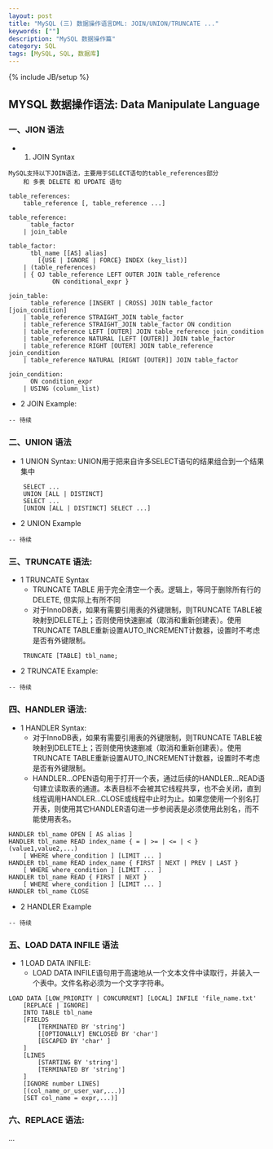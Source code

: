 ```yaml
---
layout: post
title: "MySQL (三) 数据操作语言DML: JOIN/UNION/TRUNCATE ..."
keywords: [""]
description: "MySQL 数据操作篇"
category: SQL
tags: [MySQL, SQL, 数据库]
---
```

{% include JB/setup %}

## MYSQL 数据操作语法: Data Manipulate Language

### 一、JION 语法
* 1. JOIN Syntax

```
MySQL支持以下JOIN语法，主要用于SELECT语句的table_references部分
    和 多表 DELETE 和 UPDATE 语句

table_references:
    table_reference [, table_reference ...]

table_reference:
      table_factor
    | join_table

table_factor:
      tbl_name [[AS] alias]
        [{USE | IGNORE | FORCE} INDEX (key_list)]
    | (table_references)
    | { OJ table_reference LEFT OUTER JOIN table_reference 
            ON conditional_expr }

join_table:
      table_reference [INSERT | CROSS] JOIN table_factor [join_condition]
    | table_reference STRAIGHT_JOIN table_factor
    | table_reference STRAIGHT_JOIN table_factor ON condition
    | table_reference LEFT [OUTER] JOIN table_reference join_condition
    | table_reference NATURAL [LEFT [OUTER]] JOIN table_factor
    | table_reference RIGHT [OUTER] JOIN table_reference join_condition
    | table_reference NATURAL [RIGNT [OUTER]] JOIN table_factor

join_condition:
      ON condition_expr
    | USING (column_list)
```

* 2 JOIN Example:

```
-- 待续
```

### 二、UNION 语法
* 1 UNION Syntax: UNION用于把来自许多SELECT语句的结果组合到一个结果集中

```
    SELECT ...
    UNION [ALL | DISTINCT]
    SELECT ...
    [UNION [ALL | DISTINCT] SELECT ...]
```

* 2 UNION Example

```
-- 待续
```

### 三、TRUNCATE 语法:
* 1 TRUNCATE Syntax
    * TRUNCATE TABLE 用于完全清空一个表。逻辑上，等同于删除所有行的DELETE, 但实际上有所不同
    * 对于InnoDB表，如果有需要引用表的外键限制，则TRUNCATE TABLE被映射到DELETE上；否则使用快速删减（取消和重新创建表）。使用TRUNCATE TABLE重新设置AUTO_INCREMENT计数器，设置时不考虑是否有外键限制。

```
    TRUNCATE [TABLE] tbl_name;
```

* 2 TRUNCATE Example:

```
-- 待续
```

### 四、HANDLER 语法:
* 1 HANDLER Syntax:
    * 对于InnoDB表，如果有需要引用表的外键限制，则TRUNCATE TABLE被映射到DELETE上；否则使用快速删减（取消和重新创建表）。使用TRUNCATE TABLE重新设置AUTO_INCREMENT计数器，设置时不考虑是否有外键限制。
    * HANDLER...OPEN语句用于打开一个表，通过后续的HANDLER...READ语句建立读取表的通道。本表目标不会被其它线程共享，也不会关闭，直到线程调用HANDLER...CLOSE或线程中止时为止。如果您使用一个别名打开表，则使用其它HANDLER语句进一步参阅表是必须使用此别名，而不能使用表名。

```
HANDLER tbl_name OPEN [ AS alias ]
HANDLER tbl_name READ index_name { = | >= | <= | < } (value1,value2,...)
    [ WHERE where_condition ] [LIMIT ... ]
HANDLER tbl_name READ index_name { FIRST | NEXT | PREV | LAST }
    [ WHERE where_condition ] [LIMIT ... ]
HANDLER tbl_name READ { FIRST | NEXT }
    [ WHERE where_condition ] [LIMIT ... ]
HANDLER tbl_name CLOSE
```

* 2 HANDLER Example
```
-- 待续
```

### 五、LOAD DATA INFILE 语法
* 1 LOAD DATA INFILE:
    * LOAD DATA INFILE语句用于高速地从一个文本文件中读取行，并装入一个表中。文件名称必须为一个文字字符串。

```
LOAD DATA [LOW_PRIORITY | CONCURRENT] [LOCAL] INFILE 'file_name.txt'
    [REPLACE | IGNORE]
    INTO TABLE tbl_name
    [FIELDS
        [TERMINATED BY 'string']
        [[OPTIONALLY] ENCLOSED BY 'char']
        [ESCAPED BY 'char' ]
    ]
    [LINES
        [STARTING BY 'string']
        [TERMINATED BY 'string']
    ]
    [IGNORE number LINES]
    [(col_name_or_user_var,...)]
    [SET col_name = expr,...)]
```

### 六、REPLACE 语法:
...
